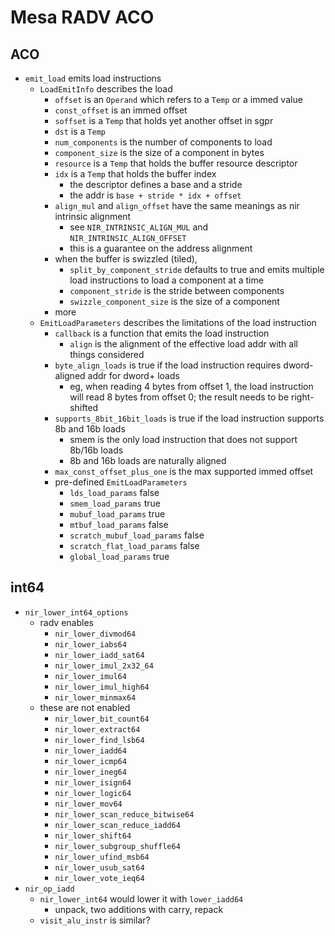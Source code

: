 Mesa RADV ACO
=============

## ACO

- `emit_load` emits load instructions
  - `LoadEmitInfo` describes the load
    - `offset` is an `Operand` which refers to a `Temp` or a immed value
    - `const_offset` is an immed offset
    - `soffset` is a `Temp` that holds yet another offset in sgpr
    - `dst` is a `Temp`
    - `num_components` is the number of components to load
    - `component_size` is the size of a component in bytes
    - `resource` is a `Temp` that holds the buffer resource descriptor
    - `idx` is a `Temp` that holds the buffer index
      - the descriptor defines a base and a stride
      - the addr is `base + stride * idx + offset`
    - `align_mul` and `align_offset` have the same meanings as nir intrinsic
      alignment
      - see `NIR_INTRINSIC_ALIGN_MUL` and `NIR_INTRINSIC_ALIGN_OFFSET`
      - this is a guarantee on the address alignment
    - when the buffer is swizzled (tiled),
      - `split_by_component_stride` defaults to true and emits multiple load
        instructions to load a component at a time
      - `component_stride` is the stride between components
      - `swizzle_component_size` is the size of a component
    - more
  - `EmitLoadParameters` describes the limitations of the load instruction
    - `callback` is a function that emits the load instruction
      - `align` is the alignment of the effective load addr with all things
        considered
    - `byte_align_loads` is true if the load instruction requires
      dword-aligned addr for dword+ loads
      - eg, when reading 4 bytes from offset 1, the load instruction will read
        8 bytes from offset 0; the result needs to be right-shifted
    - `supports_8bit_16bit_loads` is true if the load instruction supports 8b
      and 16b loads
      - smem is the only load instruction that does not support 8b/16b loads
      - 8b and 16b loads are naturally aligned
    - `max_const_offset_plus_one` is the max supported immed offset
    - pre-defined `EmitLoadParameters`
      - `lds_load_params` false
      - `smem_load_params` true
      - `mubuf_load_params` true
      - `mtbuf_load_params` false
      - `scratch_mubuf_load_params` false
      - `scratch_flat_load_params` false
      - `global_load_params` true

## int64

- `nir_lower_int64_options`
  - radv enables
    - `nir_lower_divmod64`
    - `nir_lower_iabs64`
    - `nir_lower_iadd_sat64`
    - `nir_lower_imul_2x32_64`
    - `nir_lower_imul64`
    - `nir_lower_imul_high64`
    - `nir_lower_minmax64`
  - these are not enabled
    - `nir_lower_bit_count64`
    - `nir_lower_extract64`
    - `nir_lower_find_lsb64`
    - `nir_lower_iadd64`
    - `nir_lower_icmp64`
    - `nir_lower_ineg64`
    - `nir_lower_isign64`
    - `nir_lower_logic64`
    - `nir_lower_mov64`
    - `nir_lower_scan_reduce_bitwise64`
    - `nir_lower_scan_reduce_iadd64`
    - `nir_lower_shift64`
    - `nir_lower_subgroup_shuffle64`
    - `nir_lower_ufind_msb64`
    - `nir_lower_usub_sat64`
    - `nir_lower_vote_ieq64`
- `nir_op_iadd`
  - `nir_lower_int64` would lower it with `lower_iadd64`
    - unpack, two additions with carry, repack
  - `visit_alu_instr` is similar?
